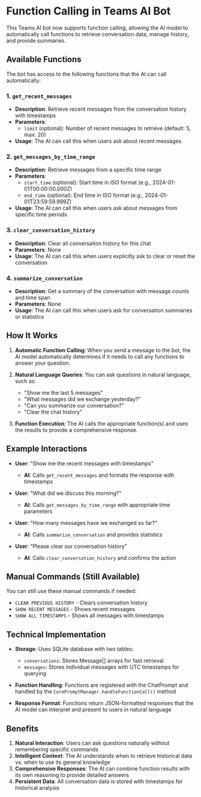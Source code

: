# Function Calling in Teams AI Bot

This Teams AI bot now supports function calling, allowing the AI model to automatically call functions to retrieve conversation data, manage history, and provide summaries.

## Available Functions

The bot has access to the following functions that the AI can call automatically:

### 1. `get_recent_messages`
- **Description**: Retrieve recent messages from the conversation history with timestamps
- **Parameters**: 
  - `limit` (optional): Number of recent messages to retrieve (default: 5, max: 20)
- **Usage**: The AI can call this when users ask about recent messages

### 2. `get_messages_by_time_range`
- **Description**: Retrieve messages from a specific time range
- **Parameters**: 
  - `start_time` (optional): Start time in ISO format (e.g., 2024-01-01T00:00:00.000Z)
  - `end_time` (optional): End time in ISO format (e.g., 2024-01-01T23:59:59.999Z)
- **Usage**: The AI can call this when users ask about messages from specific time periods

### 3. `clear_conversation_history`
- **Description**: Clear all conversation history for this chat
- **Parameters**: None
- **Usage**: The AI can call this when users explicitly ask to clear or reset the conversation

### 4. `summarize_conversation`
- **Description**: Get a summary of the conversation with message counts and time span
- **Parameters**: None
- **Usage**: The AI can call this when users ask for conversation summaries or statistics

## How It Works

1. **Automatic Function Calling**: When you send a message to the bot, the AI model automatically determines if it needs to call any functions to answer your question.

2. **Natural Language Queries**: You can ask questions in natural language, such as:
   - "Show me the last 5 messages"
   - "What messages did we exchange yesterday?"
   - "Can you summarize our conversation?"
   - "Clear the chat history"

3. **Function Execution**: The AI calls the appropriate function(s) and uses the results to provide a comprehensive response.

## Example Interactions

- **User**: "Show me the recent messages with timestamps"
  - **AI**: Calls `get_recent_messages` and formats the response with timestamps

- **User**: "What did we discuss this morning?"
  - **AI**: Calls `get_messages_by_time_range` with appropriate time parameters

- **User**: "How many messages have we exchanged so far?"
  - **AI**: Calls `summarize_conversation` and provides statistics

- **User**: "Please clear our conversation history"
  - **AI**: Calls `clear_conversation_history` and confirms the action

## Manual Commands (Still Available)

You can still use these manual commands if needed:
- `CLEAR PREVIOUS HISTORY` - Clears conversation history
- `SHOW RECENT MESSAGES` - Shows recent messages
- `SHOW ALL TIMESTAMPS` - Shows all messages with timestamps

## Technical Implementation

- **Storage**: Uses SQLite database with two tables:
  - `conversations`: Stores Message[] arrays for fast retrieval
  - `messages`: Stores individual messages with UTC timestamps for querying
  
- **Function Handling**: Functions are registered with the ChatPrompt and handled by the `CorePromptManager.handleFunctionCall()` method

- **Response Format**: Functions return JSON-formatted responses that the AI model can interpret and present to users in natural language

## Benefits

1. **Natural Interaction**: Users can ask questions naturally without remembering specific commands
2. **Intelligent Context**: The AI understands when to retrieve historical data vs. when to use its general knowledge
3. **Comprehensive Responses**: The AI can combine function results with its own reasoning to provide detailed answers
4. **Persistent Data**: All conversation data is stored with timestamps for historical analysis
